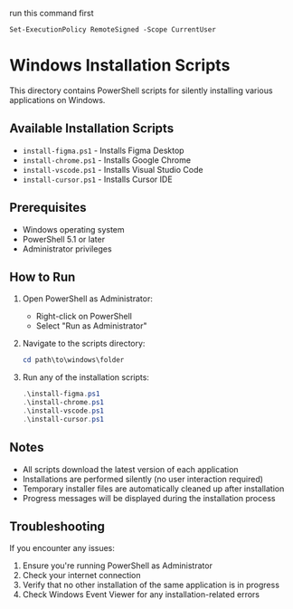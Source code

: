 run this command first
```
Set-ExecutionPolicy RemoteSigned -Scope CurrentUser
```

# Windows Installation Scripts

This directory contains PowerShell scripts for silently installing various applications on Windows.

## Available Installation Scripts

- `install-figma.ps1` - Installs Figma Desktop
- `install-chrome.ps1` - Installs Google Chrome
- `install-vscode.ps1` - Installs Visual Studio Code
- `install-cursor.ps1` - Installs Cursor IDE

## Prerequisites

- Windows operating system
- PowerShell 5.1 or later
- Administrator privileges

## How to Run

1. Open PowerShell as Administrator:
   - Right-click on PowerShell
   - Select "Run as Administrator"

2. Navigate to the scripts directory:
   ```powershell
   cd path\to\windows\folder
   ```

3. Run any of the installation scripts:
   ```powershell
   .\install-figma.ps1
   .\install-chrome.ps1
   .\install-vscode.ps1
   .\install-cursor.ps1
   ```

## Notes

- All scripts download the latest version of each application
- Installations are performed silently (no user interaction required)
- Temporary installer files are automatically cleaned up after installation
- Progress messages will be displayed during the installation process

## Troubleshooting

If you encounter any issues:

1. Ensure you're running PowerShell as Administrator
2. Check your internet connection
3. Verify that no other installation of the same application is in progress
4. Check Windows Event Viewer for any installation-related errors
